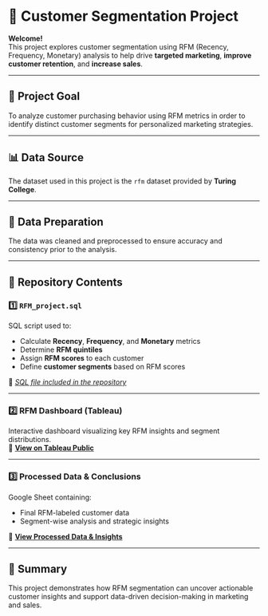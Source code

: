 # 🧠 Customer Segmentation Project

**Welcome!**  
This project explores customer segmentation using RFM (Recency, Frequency, Monetary) analysis to help drive **targeted marketing**, **improve customer retention**, and **increase sales**.

---

## 🎯 Project Goal

To analyze customer purchasing behavior using RFM metrics in order to identify distinct customer segments for personalized marketing strategies.

---

## 📊 Data Source

The dataset used in this project is the `rfm` dataset provided by **Turing College**.

---

## 🧹 Data Preparation

The data was cleaned and preprocessed to ensure accuracy and consistency prior to the analysis.

---

## 📁 Repository Contents

### 1️⃣ `RFM_project.sql`

SQL script used to:

- Calculate **Recency**, **Frequency**, and **Monetary** metrics  
- Determine **RFM quintiles**  
- Assign **RFM scores** to each customer  
- Define **customer segments** based on RFM scores  

📎 [*SQL file included in the repository*](https://github.com/aliaksparkh/Customer-Segmentation/blob/main/RFM_project.sql)

---

### 2️⃣ RFM Dashboard (Tableau)

Interactive dashboard visualizing key RFM insights and segment distributions.  
🔗 [**View on Tableau Public**](https://public.tableau.com/app/profile/aliaksandr.parkhomenka/viz/RFManalysis_v2/Dashboard1)

---

### 3️⃣ Processed Data & Conclusions

Google Sheet containing:

- Final RFM-labeled customer data  
- Segment-wise analysis and strategic insights  

🔗 [**View Processed Data & Insights**](https://docs.google.com/spreadsheets/d/1CmlC39rBUHrAVF3pgYKaMu47HfRIu8uSzJnFZf-uCZg/edit?gid=1009642697#gid=1009642697)

---

## 🚀 Summary

This project demonstrates how RFM segmentation can uncover actionable customer insights and support data-driven decision-making in marketing and sales.

